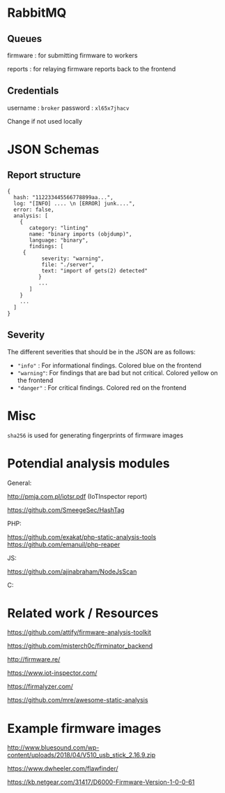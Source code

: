 # RabbitMQ

## Queues

firmware : for submitting firmware to workers

reports : for relaying firmware reports back to the frontend

## Credentials

username : `broker` password : `xl65x7jhacv`

Change if not used locally

# JSON Schemas

## Report structure
```
{
  hash: "112233445566778899aa...",
  log: "[INFO] .... \n [ERROR] junk....",
  error: false,
  analysis: [
    {
       category: "linting"
       name: "binary imports (objdump)",
       language: "binary",
       findings: [
	 {
           severity: "warning",
           file: "./server",
           text: "import of gets(2) detected"
          }
          ...
       ]
    }
    ...
  ]
}
```

## Severity

The different severities that should be in the JSON are as follows:

* `"info"` : For informational findings. Colored blue on the frontend
* `"warning"`: For findings that are bad but not critical. Colored yellow on the frontend
* `"danger"` : For critical findings. Colored red on the frontend

# Misc

`sha256` is used for generating fingerprints of firmware images


# Potendial analysis modules
General:

http://pmja.com.pl/iotsr.pdf (IoTInspector report)

https://github.com/SmeegeSec/HashTag


PHP:


https://github.com/exakat/php-static-analysis-tools
https://github.com/emanuil/php-reaper


JS:


https://github.com/ajinabraham/NodeJsScan


C:

# Related work / Resources
https://github.com/attify/firmware-analysis-toolkit

https://github.com/misterch0c/firminator_backend

http://firmware.re/

https://www.iot-inspector.com/

https://firmalyzer.com/

https://github.com/mre/awesome-static-analysis

# Example firmware images

http://www.bluesound.com/wp-content/uploads/2018/04/V510_usb_stick_2.16.9.zip

https://www.dwheeler.com/flawfinder/

https://kb.netgear.com/31417/D6000-Firmware-Version-1-0-0-61
